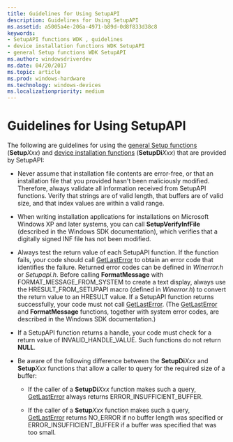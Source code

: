 ```yaml
---
title: Guidelines for Using SetupAPI
description: Guidelines for Using SetupAPI
ms.assetid: a5005a4e-206a-4971-b89d-0d8f833d38c8
keywords:
- SetupAPI functions WDK , guidelines
- device installation functions WDK SetupAPI
- general Setup functions WDK SetupAPI
ms.author: windowsdriverdev
ms.date: 04/20/2017
ms.topic: article
ms.prod: windows-hardware
ms.technology: windows-devices
ms.localizationpriority: medium
---
```


# Guidelines for Using SetupAPI





The following are guidelines for using the [general Setup functions](https://msdn.microsoft.com/library/windows/hardware/ff544985) (**Setup***Xxx*) and [device installation functions](https://msdn.microsoft.com/library/windows/hardware/ff541299) (**SetupDi***Xxx*) that are provided by SetupAPI:

-   Never assume that installation file contents are error-free, or that an installation file that you provided hasn't been maliciously modified. Therefore, always validate all information received from SetupAPI functions. Verify that strings are of valid length, that buffers are of valid size, and that index values are within a valid range.

-   When writing installation applications for installations on Microsoft Windows XP and later systems, you can call **SetupVerifyInfFile** (described in the Windows SDK documentation), which verifies that a digitally signed INF file has not been modified.

-   Always test the return value of each SetupAPI function. If the function fails, your code should call [GetLastError](http://go.microsoft.com/fwlink/p/?linkid=169416) to obtain an error code that identifies the failure. Returned error codes can be defined in *Winerror.h* or *Setupapi.h*. Before calling **FormatMessage** with FORMAT_MESSAGE_FROM_SYSTEM to create a text display, always use the HRESULT_FROM_SETUPAPI macro (defined in *Winerror.h*) to convert the return value to an HRESULT value. If a SetupAPI function returns successfully, your code must not call [GetLastError](http://go.microsoft.com/fwlink/p/?linkid=169416). (The [GetLastError](http://go.microsoft.com/fwlink/p/?linkid=169416) and **FormatMessage** functions, together with system error codes, are described in the Windows SDK documentation.)

-   If a SetupAPI function returns a handle, your code must check for a return value of INVALID_HANDLE_VALUE. Such functions do not return **NULL**.

-   Be aware of the following difference between the **SetupDi***Xxx* and **Setup***Xxx* functions that allow a caller to query for the required size of a buffer:

    -   If the caller of a **SetupDi***Xxx* function makes such a query, [GetLastError](http://go.microsoft.com/fwlink/p/?linkid=169416) always returns ERROR_INSUFFICIENT_BUFFER.

    -   If the caller of a **Setup***Xxx* function makes such a query, [GetLastError](http://go.microsoft.com/fwlink/p/?linkid=169416) returns NO_ERROR if no buffer length was specified or ERROR_INSUFFICIENT_BUFFER if a buffer was specified that was too small.

 

 






